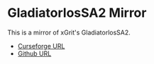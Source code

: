 # GladiatorlosSA2 Mirror

This is a mirror of xGrit's GladiatorlosSA2.

- [Curseforge URL](https://www.curseforge.com/wow/addons/gladiatorlossa2)
- [Github URL](https://github.com/Rhykes/GladiatorlosSA2)
